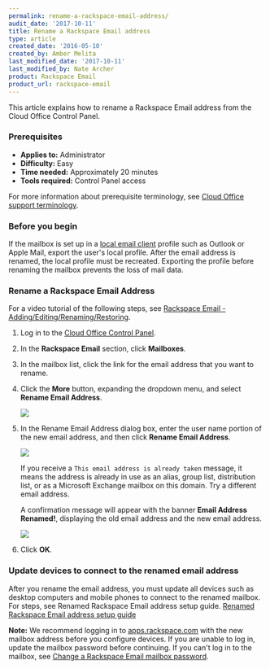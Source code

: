 ```yaml
---
permalink: rename-a-rackspace-email-address/
audit_date: '2017-10-11'
title: Rename a Rackspace Email address
type: article
created_date: '2016-05-10'
created_by: Amber Melita
last_modified_date: '2017-10-11'
last_modified_by: Nate Archer
product: Rackspace Email
product_url: rackspace-email
---
```


This article explains how to rename a Rackspace Email address from the Cloud Office Control Panel.


### Prerequisites

- **Applies to:** Administrator
- **Difficulty:** Easy
- **Time needed:** Approximately 20 minutes
- **Tools required:** Control Panel access

For more information about prerequisite terminology, see [Cloud Office support terminology](/how-to/cloud-office-support-terminology).

### Before you begin

If the mailbox is set up in a [local email client](/how-to/cloud-office-support-terminology) profile such as Outlook or Apple Mail, export the user's local profile. After the email address is renamed, the local profile must be recreated. Exporting the profile before renaming the mailbox prevents the loss of mail data.

### Rename a Rackspace Email Address

For a video tutorial of the following steps, see [Rackspace Email - Adding/Editing/Renaming/Restoring](emailhelp.rackspace.com/l/add-edit-rename-rse-mailbox).

1. Log in to the [Cloud Office Control Panel](https://cp.rackspace.com/).

2. In the **Rackspace Email** section, click **Mailboxes**.

3. In the mailbox list, click the link for the email address that you want to rename.

4. Click the **More** button, expanding the dropdown menu, and select **Rename Email Address**.

   <img src="{% asset_path rackspace-email/rename-a-rackspace-email-address/edit-mailbox-options.png %}" />

5. In the Rename Email Address dialog box, enter the user name portion of the new email address, and then click **Rename Email Address**.

    <img src="{% asset_path rackspace-email/rename-a-rackspace-email-address/rename-pop-up-SC1.png %}" />

    If you receive a `This email address is already taken` message, it means the address is already in use as an alias, group list, distribution list, or as a Microsoft Exchange mailbox on this domain. Try a different email address.

    A confirmation message will appear with the banner **Email Address Renamed!**, displaying the old email address and the new email address.

    <img src="{% asset_path rackspace-email/rename-a-rackspace-email-address/success-message.png %}" />

6. Click **OK**.

### Update devices to connect to the renamed email address

After you rename the email address, you must update all devices such as desktop
computers and mobile phones to connect to the renamed mailbox. For steps,
see Renamed Rackspace Email address setup guide. [Renamed Rackspace Email address setup guide](/how-to/renamed-rackspace-email-address-setup-guide/)

**Note:** We recommend logging in to [apps.rackspace.com](https://apps.rackspace.com/index.php) with the new mailbox address before you configure devices. If you are unable to log in, update the mailbox password before continuing. If you can't log in to the mailbox, see [Change a Rackspace Email mailbox password](/how-to/change-rackspace-email-mailbox-password/#change-a-password-through-cloud-office-control-panel).
